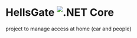 # HellsGate ![.NET Core](https://github.com/matteogarato/HellsGate/workflows/.NET%20Core/badge.svg?branch=master&event=push)
project to manage access at home (car and people)
